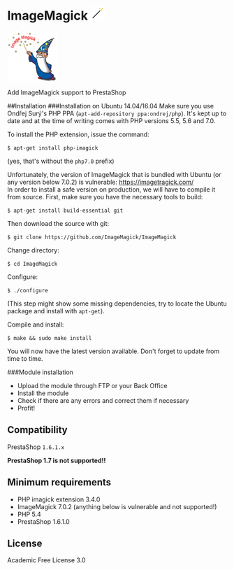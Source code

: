 # ImageMagick ![ImageMagick](/logo.gif)
![ImageMagick](/logo.png)

Add ImageMagick support to PrestaShop

##Installation
###Installation on Ubuntu 14.04/16.04
Make sure you use Ondřej Surý's PHP PPA (`apt-add-repository ppa:ondrej/php`). It's kept up to date and at the time of writing comes with PHP versions 5.5, 5.6 and 7.0.
 
To install the PHP extension, issue the command:  
```shell
$ apt-get install php-imagick
```  
(yes, that's without the `php7.0` prefix)
 
Unfortunately, the version of ImageMagick that is bundled with Ubuntu (or any version below 7.0.2) is vulnerable: https://imagetragick.com/  
In order to install a safe version on production, we will have to compile it from source.
First, make sure you have the necessary tools to build:  
```shell
$ apt-get install build-essential git
```
 
Then download the source with git:  
```shell
$ git clone https://github.com/ImageMagick/ImageMagick
```
 
Change directory:  
```shell
$ cd ImageMagick
```
 
Configure:  
```shell
$ ./configure
```  
(This step might show some missing dependencies, try to locate the Ubuntu package and install with `apt-get`).
 
Compile and install:  
```shell
$ make && sudo make install
```
 
You will now have the latest version available. Don't forget to update from time to time.
 
###Module installation
- Upload the module through FTP or your Back Office
- Install the module
- Check if there are any errors and correct them if necessary
- Profit!

## Compatibility
PrestaShop `1.6.1.x`

**PrestaShop 1.7 is not supported!!**

## Minimum requirements
- PHP imagick extension 3.4.0
- ImageMagick 7.0.2 (anything below is vulnerable and not supported!)
- PHP 5.4
- PrestaShop 1.6.1.0

## License
Academic Free License 3.0
